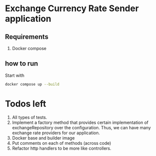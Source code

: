 # Exchange Currency Rate Sender application

## Requirements
1. Docker compose

## how to run
Start with 
```bash
docker compose up --build
```
# Todos left
1. All types of tests.
2. Implement a factory method that provides certain implementation of exchangeRepository over the configuration. Thus, we can have many exchange rate providers for our application.
3. Docker base and builder image 
4. Put comments on each of methods (across code)
5. Refactor http handlers to be more like controllers.
 